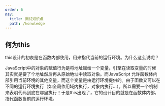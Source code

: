 ```yaml
---
order: 6  
nav:
  title: 面试知识点
  path: /konwledge
---
```


## 何为this
this设计的初衷是在函数内部使用，用来指代当前的运行环境。为什么这么说呢？

JavaScript中的对象的赋值行为是将地址赋给一个变量，引擎在读取变量的时候其实就是要了个地址然后再从原始地址中读取对象。而JavaScript 允许函数体内部引用当前环境的其他变量，而这个变量是由运行环境提供的。由于函数又可以在不同的运行环境执行（如全局作用域内执行，对象内执行...），所以需要一个机制来表明代码到底在哪里执行！于是this出现了，它的设计目的就是在函数体内部，指代函数当前的运行环境。
